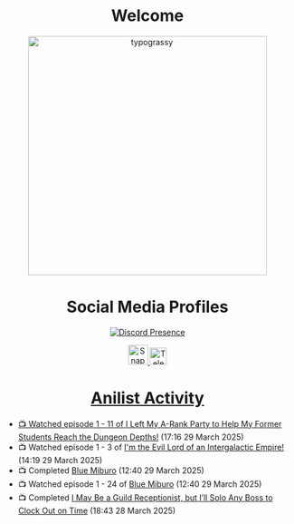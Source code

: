 <div align="center">

# Welcome
<a href="https://github.com/kawarimidoll/typograssy">
    <img alt="typograssy" src="https://typograssy.deno.dev/api?text=%E3%82%88%E3%81%86%E3%81%93%E3%81%9D%E3%81%BF%E3%81%AA%E3%81%95%E3%82%93%20-%20Sheby--&&l0=none&l1=82d9d0&l2=027353&l3=038c4c&l4=01402e&bg=none&frame=none&speed=100&comment=" width="421.99">
</a>

</div>

<div align="center">

# Social Media Profiles

[![Discord Presence](https://lanyard.cnrad.dev/api/612532963938271232)](https://discord.com/users/612532963938271232)


<a href="https://www.snapchat.com/add/a.sheby" title="Snapchat Profile">
    <img src="https://www.freepnglogos.com/uploads/snapchat-logo-png-0.png" width="35" alt="Snapchat Logo" />


<a href="https://t.me/ASheby" title="Telegram Profile">
    <img src="https://www.freepnglogos.com/uploads/telegram-logo-png-0.png" width="30" alt="Telegram Logo" />


</div>

<div align="center">

# Anilist Activity

</div>

<!-- ANILIST_ACTIVITY:start -->

-   📺 Watched episode 1 - 11 of [I Left My A-Rank Party to Help My Former Students Reach the Dungeon Depths!](https://anilist.co/anime/180812) (17:16 29 March 2025)
-   📺 Watched episode 1 - 3 of [I'm the Evil Lord of an Intergalactic Empire!](https://anilist.co/anime/183274) (14:19 29 March 2025)
-   📺 Completed [Blue Miburo](https://anilist.co/anime/169258) (12:40 29 March 2025)
-   📺 Watched episode 1 - 24 of [Blue Miburo](https://anilist.co/anime/169258) (12:40 29 March 2025)
-   📺 Completed [I May Be a Guild Receptionist, but I’ll Solo Any Boss to Clock Out on Time](https://anilist.co/anime/167143) (18:43 28 March 2025)

<!-- ANILIST_ACTIVITY:end -->
